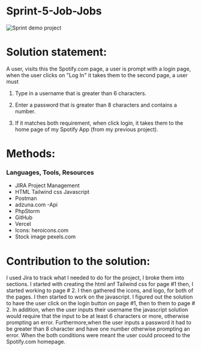 # Sprint-5-Job-Jobs



![Sprint demo project](https://user-images.githubusercontent.com/82053164/126848913-790e0a6e-b477-49a7-b4c0-9e13eaef4683.png)

# Solution statement:


A user, visits this the Spotify.com page, a user is prompt with a login page,
when the user  clicks on "Log In"  it takes them to the second page, a user must


1. Type in a username that is greater than 6 characters.

2. Enter a password that is greater than 8 characters and contains a number.

3. If it matches both requirement, when  click login, it takes them to the home page of my Spotify App (from my previous project).


# Methods:
### Languages, Tools, Resources
* JIRA Project Management
* HTML Tailwind css Javascript
* Postman
* adzuna.com -Api
* PhpStorm
* GitHub
* Vercel
* Icons: heroicons.com 
* Stock image pexels.com


# Contribution to the solution:

I used Jira to track what I needed to do for the project, I broke them into sections. I started with creating the html anf Tailwind css for page #1
then, I started working to page # 2. I then gathered the icons, and logo, for both of the pages.
I then started to work on the javascript. I figured out the solution to have the user click on the login button on page #1, then to them to page # 2.
In addition, when the user inputs their username  the javascript solution would require that the input to be at least 6 characters or more, otherwise prompting an error.
Furthermore,when the user inputs a password it had to be greater than 8 character and have one number otherwise prompting an error.
When the both conditions were meant the user could proceed to the Spotify.com homepage.
